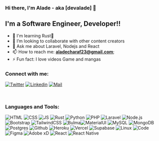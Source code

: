 ### Hi there, I'm Alade - aka [devalade] 👋


## I'm a Software Engineer, Developer!!

- 🌱 I'm learning Rust🤣
- 👯 I’m looking to collaborate with other content creators
- 💬 Ask me about Laravel, Nodejs and React
- 📫 How to reach me: **aladecharaf23@gmail.com**;
- ⚡ Fun fact: I love videos Game and mangas 

### Connect with me:

[![Twitter](https://img.shields.io/badge/twitter-%231DA1F2.svg?&style=for-the-badge&logo=twitter&logoColor=white)](https://www.twitter.com/dev_alade/)
[![Linkedin](https://img.shields.io/badge/linkedin-%230077B5.svg?&style=for-the-badge&logo=linkedin&logoColor=white)](www.linkedin.com/in/devalade/)
[![Mail](https://img.shields.io/badge/gmail-D14836?&style=for-the-badge&logo=gmail&logoColor=white)](aladecharaf23@gmail.com)

<br />

### Languages and Tools:

![HTML](https://img.shields.io/badge/html5-%23E34F26.svg?style=for-the-badge&logo=html5&logoColor=white) ![CSS](https://img.shields.io/badge/css3-%231572B6.svg?style=for-the-badge&logo=css3&logoColor=white) ![JS](https://img.shields.io/badge/javascript-%23323330.svg?style=for-the-badge&logo=javascript&logoColor=%23F7DF1E) ![Rust](https://img.shields.io/badge/rust-%2314354C.svg?style=for-the-badge&logo=rust&logoColor=white) ![Python](https://img.shields.io/badge/python-%2314354C.svg?style=for-the-badge&logo=python&logoColor=white)  ![PHP](https://img.shields.io/badge/php-%23777BB4.svg?style=for-the-badge&logo=php&logoColor=white) ![Laravel](https://img.shields.io/badge/laravel-%23FF2D20.svg?style=for-the-badge&logo=laravel&logoColor=white) ![Node.js](https://img.shields.io/badge/node.js-%2343853D.svg?style=for-the-badge&logo=node-dot-js&logoColor=white)  ![Bootstrap](https://img.shields.io/badge/bootstrap-%23563D7C.svg?style=for-the-badge&logo=bootstrap&logoColor=white) ![TailwindCSS](https://img.shields.io/badge/tailwindcss-%2338B2AC.svg?style=for-the-badge&logo=tailwind-css&logoColor=white)  ![Bulma](https://img.shields.io/badge/bulma-%23039BE5.svg?style=for-the-badge&logo=bulma)![MaterialUI](https://img.shields.io/badge/materialui-%230081CB.svg?style=for-the-badge&logo=material-ui&logoColor=white) ![MySQL](https://img.shields.io/badge/mysql-%2300f.svg?style=for-the-badge&logo=mysql&logoColor=white) ![MongoDB](https://img.shields.io/badge/MongoDB-%234ea94b.svg?style=for-the-badge&logo=mongodb&logoColor=white) ![Postgres](https://img.shields.io/badge/postgres-%23316192.svg?style=for-the-badge&logo=postgresql&logoColor=white) ![Github](https://img.shields.io/badge/github-%23121011.svg?style=for-the-badge&logo=github&logoColor=white) ![Heroku](https://img.shields.io/badge/heroku-%23430098.svg?style=for-the-badge&logo=heroku&logoColor=white) ![Vercel](https://img.shields.io/badge/vercel-%23430098.svg?style=for-the-badge&logo=vercel&logoColor=white) ![Supabase](https://img.shields.io/badge/supabase-%23039BE5.svg?style=for-the-badge&logo=supabase) ![Linux](https://img.shields.io/badge/Linux-FCC624?style=for-the-badge&logo=linux&logoColor=black) ![Code](https://img.shields.io/badge/VisualStudioCode-0078d7.svg?style=for-the-badge&logo=visual-studio-code&logoColor=white) ![Figma](https://img.shields.io/badge/figma-%23F24E1E.svg?style=for-the-badge&logo=figma&logoColor=white) ![Adobe xD](https://img.shields.io/badge/adobexd-%23039BE5.svg?style=for-the-badge&logo=adobexd)  ![React](https://img.shields.io/badge/react-%23039BE5.svg?style=for-the-badge&logo=react) ![React Native](https://img.shields.io/badge/reactnative-%23039BE5.svg?style=for-the-badge&logo=reactnative)  


